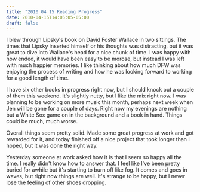 ```yaml
---
title: "2010 04 15 Reading Progress"
date: 2010-04-15T14:05:05-05:00
draft: false
---
```



I blew through Lipsky's book on David Foster Wallace in two sittings. The times that Lipsky inserted himself or his thoughts was distracting, but it was great to dive into Wallace's head for a nice chunk of time. I was happy with how ended, it would have been easy to be morose, but instead I was left with much happier memories. I like thinking about how much DFW was enjoying the process of writing and how he was looking forward to working for a good length of time. 

I have six other books in progress right now, but I should knock out a couple of them this weekend. It's slightly nutty, but I like the mix right now. I was planning to be working on more music this month, perhaps next week when Jen will be gone for a couple of days. Right now my evenings are nothing but a White Sox game on in the background and a book in hand. Things could be much, much worse. 

Overall things seem pretty solid. Made some great progress at work and got rewarded for it, and today finished off a nice project that took longer than I hoped, but it was done the right way. 

Yesterday someone at work asked how it is that I seem so happy all the time. I really didn't know how to answer that. I feel like I've been pretty buried for awhile but it's starting to burn off like fog.  It comes and goes in waves, but right now things are well.  It's strange to be happy, but I never lose the feeling of other shoes dropping. 
